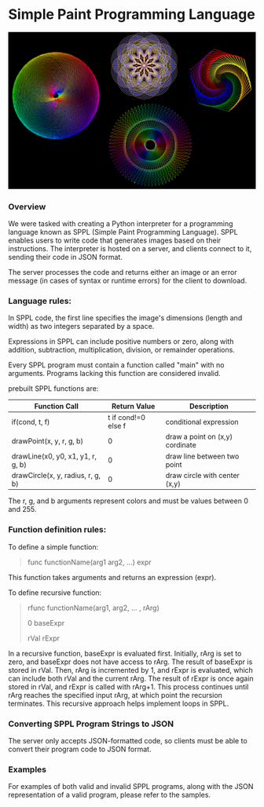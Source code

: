 # Simple Paint Programming Language
<img src="pic.png" alt="Image Description" width="800"/>

### Overview
We were tasked with creating a Python interpreter for a programming language known as SPPL (Simple Paint Programming Language). 
SPPL enables users to write code that generates images based on their instructions. The interpreter is hosted on a server, and clients connect to it, 
sending their code in JSON format.

The server processes the code and returns either an image or an error message (in cases of syntax or runtime errors) for the client to download.

### Language rules:

In SPPL code, the first line specifies the image's dimensions (length and width) as two integers separated by a space.

Expressions in SPPL can include positive numbers or zero, along with addition, subtraction, multiplication, division, or remainder operations.

Every SPPL program must contain a function called "main" with no arguments. Programs lacking this function are considered invalid.

prebuilt SPPL functions are:

| Function Call | Return Value | Description |
|--|--|--|
| if(cond, t, f) | t if cond!=0 else f | conditional expression |
| drawPoint(x, y, r, g, b) | 0 | draw a point on (x,y) cordinate |
| drawLine(x0, y0, x1, y1, r, g, b) | 0 | draw line between two point |
| drawCircle(x, y, radius, r, g, b) | 0 | draw circle with center (x,y) |

The r, g, and b arguments represent colors and must be values between 0 and 255.

### Function definition rules:
To define a simple function:

>func functionName(arg1 arg2, ...) expr

This function takes arguments and returns an expression (expr).

To define recursive function:

>rfunc functionName(arg1, arg2, ... , rArg)
>
>0 baseExpr
>
>rVal rExpr

In a recursive function, baseExpr is evaluated first. Initially, rArg is set to zero, and baseExpr does not have access to rArg. The result of baseExpr is stored in rVal. Then, rArg is incremented by 1, and rExpr is evaluated, which can include both rVal and the current rArg. The result of rExpr is once again stored in rVal, and rExpr is called with rArg+1. This process continues until rArg reaches the specified input rArg, at which point the recursion terminates. This recursive approach helps implement loops in SPPL.

### Converting SPPL Program Strings to JSON
The server only accepts JSON-formatted code, so clients must be able to convert their program code to JSON format. 

### Examples
For examples of both valid and invalid SPPL programs, along with the JSON representation of a valid program, please refer to the samples.
